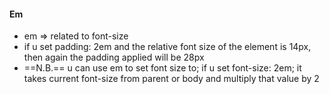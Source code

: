 #### Em
- em => related to font-size
- if u set padding: 2em and the relative font size of the element is 14px, then again the padding applied will be 28px
- ==N.B.== u can use em to set font size to; if u set font-size: 2em; it takes current font-size from parent or body and multiply that value by 2 

